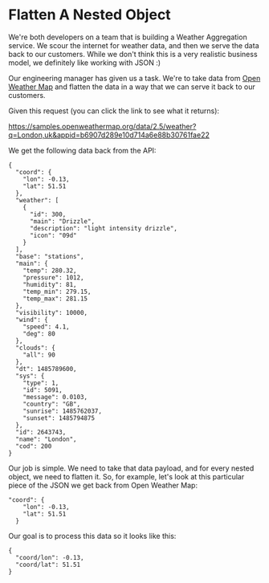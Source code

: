 # Flatten A Nested Object 

We're both developers on a team that is building a Weather Aggregation service. We scour the internet for weather data, and then we 
serve the data back to our customers. While we don't think this is a very realistic business model, we definitely like working with JSON :)

Our engineering manager has given us a task. We're to take data from [Open Weather Map](https://openweathermap.org/current) and flatten the 
data in a way that we can serve it back to our customers. 

Given this request (you can click the link to see what it returns):

https://samples.openweathermap.org/data/2.5/weather?q=London,uk&appid=b6907d289e10d714a6e88b30761fae22

We get the following data back from the API: 

```
{
  "coord": {
    "lon": -0.13,
    "lat": 51.51
  },
  "weather": [
    {
      "id": 300,
      "main": "Drizzle",
      "description": "light intensity drizzle",
      "icon": "09d"
    }
  ],
  "base": "stations",
  "main": {
    "temp": 280.32,
    "pressure": 1012,
    "humidity": 81,
    "temp_min": 279.15,
    "temp_max": 281.15
  },
  "visibility": 10000,
  "wind": {
    "speed": 4.1,
    "deg": 80
  },
  "clouds": {
    "all": 90
  },
  "dt": 1485789600,
  "sys": {
    "type": 1,
    "id": 5091,
    "message": 0.0103,
    "country": "GB",
    "sunrise": 1485762037,
    "sunset": 1485794875
  },
  "id": 2643743,
  "name": "London",
  "cod": 200
}
```

Our job is simple. We need to take that data payload, and for every nested object, we need to flatten it. So, for example, let's look at this
particular piece of the JSON we get back from Open Weather Map: 

```
"coord": {
    "lon": -0.13,
    "lat": 51.51
  }
```

Our goal is to process this data so it looks like this: 

```
{
  "coord/lon": -0.13,
  "coord/lat": 51.51
}
```
